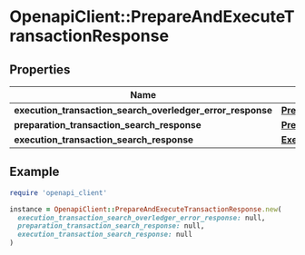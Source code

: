 # OpenapiClient::PrepareAndExecuteTransactionResponse

## Properties

| Name | Type | Description | Notes |
| ---- | ---- | ----------- | ----- |
| **execution_transaction_search_overledger_error_response** | [**PrepareAndExecuteOverledgerErrorResponse**](PrepareAndExecuteOverledgerErrorResponse.md) |  | [optional] |
| **preparation_transaction_search_response** | [**PrepareTransactionResponse**](PrepareTransactionResponse.md) |  | [optional] |
| **execution_transaction_search_response** | [**ExecuteSearchTransactionResponse**](ExecuteSearchTransactionResponse.md) |  | [optional] |

## Example

```ruby
require 'openapi_client'

instance = OpenapiClient::PrepareAndExecuteTransactionResponse.new(
  execution_transaction_search_overledger_error_response: null,
  preparation_transaction_search_response: null,
  execution_transaction_search_response: null
)
```

